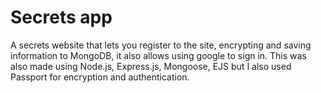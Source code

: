 # Secrets app
A secrets website that lets you register to the site, encrypting and saving information to MongoDB, it also allows using google to sign in. This was also made using Node.js, Express.js, Mongoose, EJS but I also used Passport for encryption and authentication.
